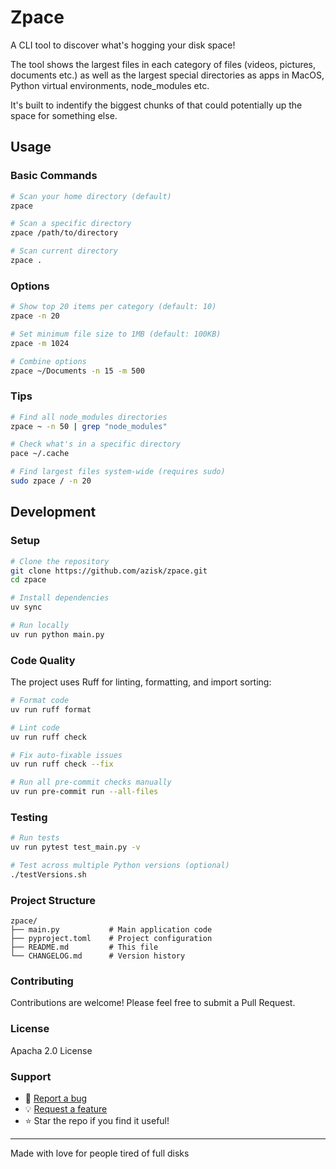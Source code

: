 # Zpace

A CLI tool to discover what's hogging your disk space!

The tool shows the largest files in each category of files (videos, pictures, documents etc.) as well as the largest special directories as apps in MacOS, Python virtual environments, node_modules etc.

It's built to indentify the biggest chunks of that could potentially up the space for something else.

## Usage

### Basic Commands
```bash
# Scan your home directory (default)
zpace

# Scan a specific directory
zpace /path/to/directory

# Scan current directory
zpace .
```

### Options
```bash
# Show top 20 items per category (default: 10)
zpace -n 20

# Set minimum file size to 1MB (default: 100KB)
zpace -m 1024

# Combine options
zpace ~/Documents -n 15 -m 500
```

### Tips

```bash
# Find all node_modules directories
zpace ~ -n 50 | grep "node_modules"

# Check what's in a specific directory
pace ~/.cache

# Find largest files system-wide (requires sudo)
sudo zpace / -n 20
```

## Development

### Setup

```bash
# Clone the repository
git clone https://github.com/azisk/zpace.git
cd zpace

# Install dependencies
uv sync

# Run locally
uv run python main.py
```

### Code Quality

The project uses Ruff for linting, formatting, and import sorting:

```bash
# Format code
uv run ruff format

# Lint code
uv run ruff check

# Fix auto-fixable issues
uv run ruff check --fix

# Run all pre-commit checks manually
uv run pre-commit run --all-files
```

### Testing

```bash
# Run tests
uv run pytest test_main.py -v

# Test across multiple Python versions (optional)
./testVersions.sh
```

### Project Structure
```
zpace/
├── main.py           # Main application code
├── pyproject.toml    # Project configuration
├── README.md         # This file
└── CHANGELOG.md      # Version history
```

### Contributing
Contributions are welcome! Please feel free to submit a Pull Request.

### License
Apacha 2.0 License

### Support

- 🐛 [Report a bug](https://github.com/AzisK/Zpace/issues)
- 💡 [Request a feature](https://github.com/AzisK/Zpace/issues)
- ⭐ Star the repo if you find it useful!

---

Made with love for people tired of full disks
